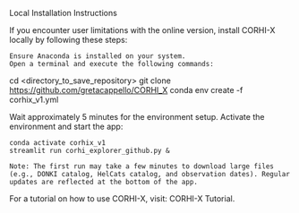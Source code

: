Local Installation Instructions

If you encounter user limitations with the online version, install CORHI-X locally by following these steps:

    Ensure Anaconda is installed on your system.
    Open a terminal and execute the following commands:

cd <directory_to_save_repository>
git clone https://github.com/gretacappello/CORHI_X
conda env create -f corhix_v1.yml

Wait approximately 5 minutes for the environment setup.
Activate the environment and start the app:

    conda activate corhix_v1
    streamlit run corhi_explorer_github.py &

    Note: The first run may take a few minutes to download large files (e.g., DONKI catalog, HelCats catalog, and observation dates). Regular updates are reflected at the bottom of the app.

For a tutorial on how to use CORHI-X, visit: CORHI-X Tutorial.
